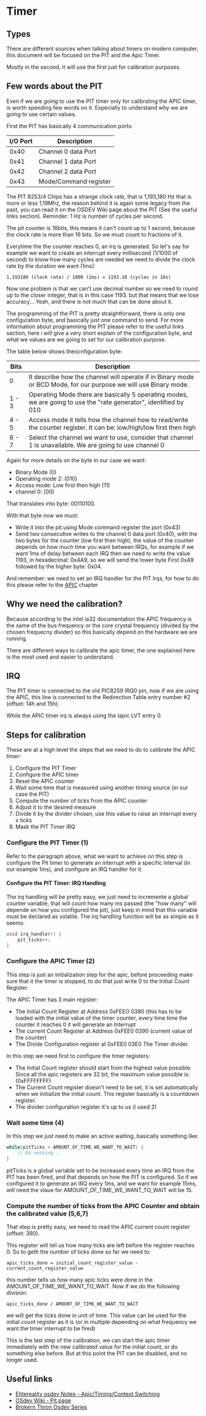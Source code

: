 # Timer

## Types 

There are different sources when talking about timers on modern computer, this document will be focused on the PIT and the Apic Timer. 

Mostly in the second, it will use the first just for calibration purposes.

## Few words about the PIT

Even if we are going to use the PIT timer only for calibrating the APIC timer, is worth spending few words on it. Especially to understand why we are going to use certain values. 

First the PIT has basically 4 communication ports: 

| I/O Port | Description          |
|----------|----------------------|
|  0x40    | Channel 0 data Port  |
|  0x41    | Channel 1 data Port  |
|  0x42    | Channel 2 data Port  |
|  0x43    | Mode/Command register| 

The PIT 8253/4 Chips has a strange clock rate, that is 1,193,180 Hz that is more or less 1,19Mhz, the reason behind it is again some legacy from the past, you can read it on the OSDEV Wiki page about the PIT (See the useful links section). Reminder: 1 Hz is number of cycles per second. 

The pit counter is 16bits, this means it can't count up to 1 second, because the clock rate is more than 16 bits. So we must count to fractions of it.

Everytime the the counter reaches 0, an irq is generated. So let's say for example we want to create an interrupt every millisecond (1/1000 of second) to know how many cycles are needed we need to divide the clock rate by the duration we want (1ms): 

```
1,193180 (clock rate) / 1000 (1ms) = 1193.18 (cycles in 1m̀s)
```

Now one problem is that we can't use decimal number so we need to round up to the closer integer, that is in this case 1193. 
but that means that we lose accuracy... Yeah, and there is not much that can be done about it.

The programming of the PIT is pretty straightforward, there is only one configuration byte, and basically just one command to send. For more information about programming the PIT please refer to the useful links section, here i will give a very short explain of the configuration byte, and what we values are we going to set for our calibration purpose.

The table below shows theocnfiguration byte: 

| Bits   | Description                                                                                                          |
|--------|----------------------------------------------------------------------------------------------------------------------|
|  0     | It describe how the channel will operate if in Binary mode or BCD Mode, for our purpose we will use Binary mode.     |
| 1 - 3  | Operating Mode there are basically 5 operating modes, we are going to use the "rate generator", identified by 010    |
| 4 - 5  | Access mode it tells how the channel how to read/write the counter register. It can be: low/high/low first then high |
| 6 - 7  | Select the channel we want to use, consider that channel 1 is unavailable. We are going to use channel 0             |

Again for more details on the byte in our case we want: 

* Binary Mode (0)
* Operating mode 2: (010)
* Access mode: Low first then high (11)
* channel 0: (00)

That translates into byte:  00110100. 

With that byte now we must: 

* Write it into the pit using Mode command register  the port (0x43)
* Send two consecutive writes to the channel 0 data port (0x40), with the two bytes for the counter (low first then high), the value of the counter depends on how much time you want between IRQs, for example if we want 1ms of delay between each IRQ then we need to write the value 1193, in hexadecimal: 0x4A9, so we will send the lower byte First 0xA9 followed by the higher byte: 0x04.

And remember: we need to set an IRQ handler for the PIT Irqs, for how to do this please refer to the [APIC](APIC.md) chapter 

## Why we need the calibration?

Because according to the intel ia32 documentation the APIC frequency is the same of the bus frequency or the core crystal frequency (divided by the chosen frequecny divider) so this basically depend on the hardware we are running. 

There are different ways to calibrate the apic timer, the one explained here is the most used and easier to understand. 

## IRQ 

The PIT timer is connected to the old PIC8259 IRQ0 pin, now if we are using the APIC, this line is connected to the Redirection Table entry number #2 (offset: 14h and 15h).

While the APIC timer irq is always using  the lapic LVT entry 0. 


## Steps for calibration

These are at a high level the steps that we need to do to calibrate the APIC timer: 

1. Configure the PIT Timer
2. Configure the APIC timer 
3. Reset the APIC counter
4. Wait some time that is measured using another timing source (in our case the PIT)
5. Compute the number of ticks from the APIC counter
6. Adjust it to the desired measure
7. Divide it by the divider chosen, use this value to raise an interrupt every x ticks
8. Mask the PIT Timer IRQ

### Configure the PIT Timer (1)

Refer to the paragraph above, what we want to achieve on this step is configure the Pit timer to generate an interrupt with a specific interval (in our example 1ms), and configure an IRQ handler for it. 

#### Configure the PIT Timer: IRQ Handling

The irq handling will be pretty easy, we just need to incremente a global counter variable, that will count how many ms passed (the "how many" will depende on how you configured the pit), just keep in mind that this variable must be declared as volatile. The irq handling function will be as simple as it seems: 

```C
void irq_handler() {
    pit_ticks++;
}
```

### Configure the APIC Timer (2)

This step is just an initialization step for the apic, before proceeding make sure that it the timer is stopped, to do that just write 0 to the Initial Count Register. 

The APIC Timer has 3 main register: 

* The Initial Count Register at Address 0xFEEO 0380 (this has to be loaded with the initial value of the timer counter, every time time the counter it reaches 0 it will generate an Interrupt
* The current Count Register at Address 0xFEE0 0390 (current value of the counter)
* The Divide Configuration register at 0xFEE0 03E0 The Timer divider.


In this step we need first to configure the timer registers: 

* The Initial Count register should start from the highest value possible. Since all the apic registers are 32 bit, the maximum value possible is: (0xFFFFFFFF)
* The Current Count register doesn't need to be set, it is set automatically when we initialize the initial count. This register basically is a countdown register.
* The divider configuration register it's up to us (i used 2)

### Wait some time (4)

In this step we just need to make an active waiting, basically something like: 

```C
while(pitTicks < AMOUNT_OF_TIME_WE_WANT_TO_WAIT) {
    // Do nothing...
}
```

pitTicks is a global variable set to be increased every time an IRQ from the PIT has been fired, and that depends on how the PIT is configured. So if we configured it to generate an IRQ every 1ms, and we want for example 15ms, will need the vlaue for AMOUNT_OF_TIME_WE_WANT_TO_WAIT will be 15. 

### Compute the number of ticks from the APIC Counter and obtain the calibrated value  (5,6,7)

That step is pretty easy, we need to read the APIC current count register (offset: 390). 

This register will tell us how many ticks are left before the register reaches 0. So to geth the number of ticks done so far we need to:

```
apic_ticks_done = initial_count_register_value - current_count_register_value
````

this number tells us how many apic ticks were done in the AMOUNT_OF_TIME_WE_WANT_TO_WAIT. Now if we do the following division:

```
apic_ticks_done / AMOUNT_OF_TIME_WE_WANT_TO_WAIT
```

we will get the ticks done in unit of time. This value can be used for the initial count register as it is (or in multiple depending on what frequency we want the timer interrupt to be fired)

This is the last step of the calibration, we can start the apic timer immediately with the new calibrated value for the initial count, or do something else before. But at this point the PIT can be disabled, and no longer used. 


## Useful links

* [Ehtereality osdev Notes - Apic/Timing/Context Switching](https://ethv.net/workshops/osdev/notes/notes-4.html)
* [OSdev Wiki - Pit page](https://wiki.osdev.org/Programmable_Interval_Timer)
* [Brokern Thron Osdev Series](http://www.brokenthorn.com/Resources/OSDev16.html)
